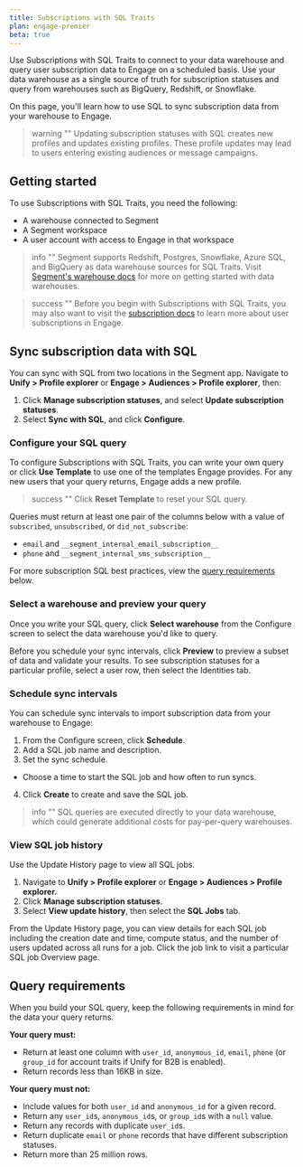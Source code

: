 ```yaml
---
title: Subscriptions with SQL Traits
plan: engage-premier
beta: true
---
```


Use Subscriptions with SQL Traits to connect to your data warehouse and query user subscription data to Engage on a scheduled basis. Use your data warehouse as a single source of truth for subscription statuses and query from warehouses such as BigQuery, Redshift, or Snowflake.

On this page, you'll learn how to use SQL to sync subscription data from your warehouse to Engage.

> warning ""
> Updating subscription statuses with SQL creates new profiles and updates existing profiles. These profile updates may lead to users entering existing audiences or message campaigns. 

## Getting started

To use Subscriptions with SQL Traits, you need the following:
- A warehouse connected to Segment
- A Segment workspace
- A user account with access to Engage in that workspace

> info ""
> Segment supports Redshift, Postgres, Snowflake, Azure SQL, and BigQuery as data warehouse sources for SQL Traits. Visit [Segment's warehouse docs](/docs/connections/storage/warehouses/) for more on getting started with data warehouses.  

> success ""
> Before you begin with Subscriptions with SQL Traits, you may also want to visit the [subscription docs](/docs/engage/user-subscriptions/) to learn more about user subscriptions in Engage.

## Sync subscription data with SQL

You can sync with SQL from two locations in the Segment app. Navigate to **Unify > Profile explorer** or **Engage > Audiences > Profile explorer**, then:

1. Click **Manage subscription statuses**, and select **Update subscription statuses**.
2. Select **Sync with SQL**, and click **Configure**.

### Configure your SQL query

To configure Subscriptions with SQL Traits, you can write your own query or click **Use Template** to use one of the templates Engage provides. For any new users that your query returns, Engage adds a new profile.

> success ""
> Click **Reset Template** to reset your SQL query.

Queries must return at least one pair of the columns below with a value of `subscribed`, `unsubscribed`, or `did_not_subscribe`:
- `email` and `__segment_internal_email_subscription__`
- `phone` and `__segment_internal_sms_subscription__`

For more subscription SQL best practices, view the [query requirements](#query-requirements) below.

### Select a warehouse and preview your query

Once you write your SQL query, click **Select warehouse** from the Configure screen to select the data warehouse you'd like to query.

Before you schedule your sync intervals, click **Preview** to preview a subset of data and validate your results. To see subscription statuses for a particular profile, select a user row, then select the Identities tab.

### Schedule sync intervals

You can schedule sync intervals to import subscription data from your warehouse to Engage:

1. From the Configure screen, click **Schedule**.
2. Add a SQL job name and description.
3. Set the sync schedule.
  - Choose a time to start the SQL job and how often to run syncs.
4. Click **Create** to create and save the SQL job.

> info ""
> SQL queries are executed directly to your data warehouse, which could generate additional costs for pay-per-query warehouses.

### View SQL job history

Use the Update History page to view all SQL jobs.

1. Navigate to **Unify > Profile explorer** or **Engage > Audiences > Profile explorer.**
2. Click **Manage subscription statuses**.
3. Select **View update history**, then select the **SQL Jobs** tab.

From the Update History page, you can view details for each SQL job including the creation date and time, compute status, and the number of users updated across all runs for a job. Click the job link to visit a particular SQL job Overview page.

## Query requirements

When you build your SQL query, keep the following requirements in mind for the data your query returns.

**Your query must:**

- Return at least one column with `user_id`, `anonymous_id`, `email`, `phone` (or `group_id` for account traits if Unify for B2B is enabled).
- Return records less than 16KB in size.

**Your query must not:**

- Include values for both `user_id` and `anonymous_id` for a given record.
- Return any `user_id`s, `anonymous_id`s, or `group_id`s with a `null` value.
- Return any records with duplicate `user_id`s.
- Return duplicate `email` or `phone` records that have different subscription statuses.
- Return more than 25 million rows.
